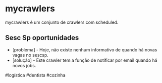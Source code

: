 # mycrawlers
mycrawlers é um conjunto de crawlers com scheduled.


## Sesc Sp oportunidades
* [problema] - Hoje, não existe nenhum informativo de quando há novas vagas no sescsp.
* [solução]  - Este crawler tem a função de notificar por email quando há novos jobs.

#logística #dentista #cozinha
